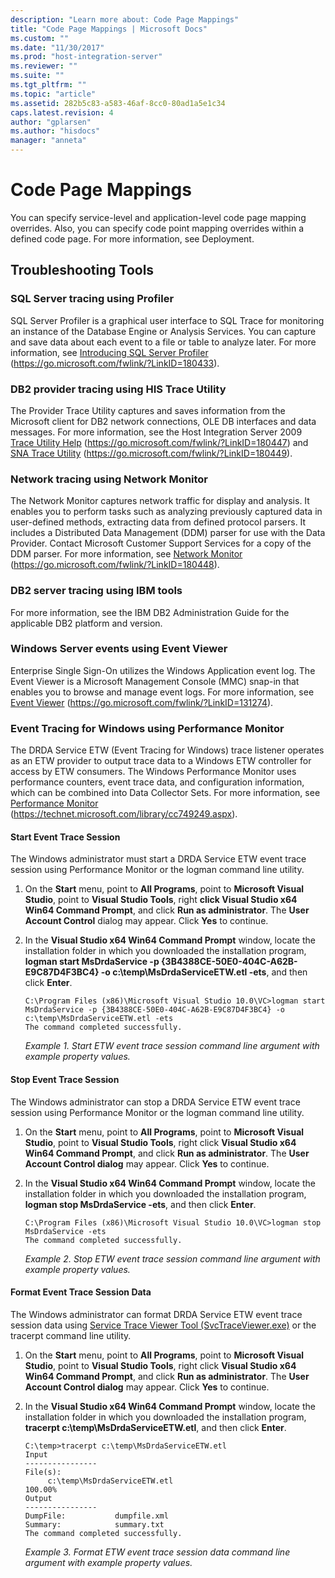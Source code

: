 ```yaml
---
description: "Learn more about: Code Page Mappings"
title: "Code Page Mappings | Microsoft Docs"
ms.custom: ""
ms.date: "11/30/2017"
ms.prod: "host-integration-server"
ms.reviewer: ""
ms.suite: ""
ms.tgt_pltfrm: ""
ms.topic: "article"
ms.assetid: 282b5c83-a583-46af-8cc0-80ad1a5e1c34
caps.latest.revision: 4
author: "gplarsen"
ms.author: "hisdocs"
manager: "anneta"
---
```

# Code Page Mappings
You can specify service-level and application-level code page mapping overrides. Also, you can specify code point mapping overrides within a defined code page. For more information, see Deployment.

## Troubleshooting Tools

### SQL Server tracing using Profiler
 SQL Server Profiler is a graphical user interface to SQL Trace for monitoring an instance of the Database Engine or Analysis Services. You can capture and save data about each event to a file or table to analyze later. For more information, see [Introducing SQL Server Profiler](https://go.microsoft.com/fwlink/?LinkID=180433) (https://go.microsoft.com/fwlink/?LinkID=180433).

### DB2 provider tracing using HIS Trace Utility
 The Provider Trace Utility captures and saves information from the Microsoft client for DB2 network connections, OLE DB interfaces and data messages. For more information, see the Host Integration Server 2009 [Trace Utility Help](https://go.microsoft.com/fwlink/?LinkID=180447) (https://go.microsoft.com/fwlink/?LinkID=180447) and [SNA Trace Utility](https://go.microsoft.com/fwlink/?LinkID=180449) (https://go.microsoft.com/fwlink/?LinkID=180449).

### Network tracing using Network Monitor
 The Network Monitor captures network traffic for display and analysis. It enables you to perform tasks such as analyzing previously captured data in user-defined methods, extracting data from defined protocol parsers. It includes a Distributed Data Management (DDM) parser for use with the Data Provider. Contact Microsoft Customer Support Services for a copy of the DDM parser. For more information, see [Network Monitor](https://go.microsoft.com/fwlink/?LinkID=180448) (https://go.microsoft.com/fwlink/?LinkID=180448).

### DB2 server tracing using IBM tools
 For more information, see the IBM DB2 Administration Guide for the applicable DB2 platform and version.

### Windows Server events using Event Viewer
 Enterprise Single Sign-On utilizes the Windows Application event log. The Event Viewer is a Microsoft Management Console (MMC) snap-in that enables you to browse and manage event logs. For more information, see [Event Viewer](https://go.microsoft.com/fwlink/?LinkID=131274) (https://go.microsoft.com/fwlink/?LinkID=131274).

### Event Tracing for Windows using Performance Monitor
 The DRDA Service ETW (Event Tracing for Windows) trace listener operates as an ETW provider to output trace data to a Windows ETW controller for access by ETW consumers. The Windows Performance Monitor uses performance counters, event trace data, and configuration information, which can be combined into Data Collector Sets. For more information, see [Performance Monitor](https://technet.microsoft.com/library/cc749249.aspx) (https://technet.microsoft.com/library/cc749249.aspx).

#### Start Event Trace Session
 The Windows administrator must start a DRDA Service ETW event trace session using Performance Monitor or the logman command line utility.

1. On the **Start** menu, point to **All Programs**, point to **Microsoft Visual Studio**, point to **Visual Studio Tools**, right **click Visual Studio x64 Win64 Command Prompt**, and click **Run as administrator**. The **User Account Control** dialog may appear. Click **Yes** to continue.

2. In the **Visual Studio x64 Win64 Command Prompt** window, locate the installation folder in which you downloaded the installation program, **logman start MsDrdaService -p {3B4388CE-50E0-404C-A62B-E9C87D4F3BC4} -o c:\temp\MsDrdaServiceETW.etl -ets**, and then click **Enter**.

   ```
   C:\Program Files (x86)\Microsoft Visual Studio 10.0\VC>logman start MsDrdaService -p {3B4388CE-50E0-404C-A62B-E9C87D4F3BC4} -o c:\temp\MsDrdaServiceETW.etl -ets
   The command completed successfully.
   ```

    <em>**Example 1.</em>* Start ETW event trace session command line argument with example property values.*

#### Stop Event Trace Session
 The Windows administrator can stop a DRDA Service ETW event trace session using Performance Monitor or the logman command line utility.

1. On the **Start** menu, point to **All Programs**, point to **Microsoft Visual Studio**, point to **Visual Studio Tools**, right click **Visual Studio x64 Win64 Command Prompt**, and click **Run as administrator**. The **User Account Control dialog** may appear. Click **Yes** to continue.

2. In the **Visual Studio x64 Win64 Command Prompt** window, locate the installation folder in which you downloaded the installation program, **logman stop MsDrdaService -ets**, and then click **Enter**.

   ```
   C:\Program Files (x86)\Microsoft Visual Studio 10.0\VC>logman stop MsDrdaService -ets
   The command completed successfully.
   ```

    <em>**Example 2.</em>* Stop ETW event trace session command line argument with example property values.*

#### Format Event Trace Session Data
 The Windows administrator can format DRDA Service ETW event trace session data using [Service Trace Viewer Tool (SvcTraceViewer.exe)](https://docs.microsoft.com/dotnet/framework/wcf/service-trace-viewer-tool-svctraceviewer-exe) or the tracerpt command line utility.

1. On the **Start** menu, point to **All Programs**, point to **Microsoft Visual Studio**, point to **Visual Studio Tools**, right click **Visual Studio x64 Win64 Command Prompt**, and click **Run as administrator**. The **User Account Control dialog** may appear. Click **Yes** to continue.

2. In the **Visual Studio x64 Win64 Command Prompt** window, locate the installation folder in which you downloaded the installation program, **tracerpt c:\temp\MsDrdaServiceETW.etl**, and then click **Enter**.

   ```
   C:\temp>tracerpt c:\temp\MsDrdaServiceETW.etl
   Input
   ----------------
   File(s):
        c:\temp\MsDrdaServiceETW.etl
   100.00%
   Output
   ----------------
   DumpFile:           dumpfile.xml
   Summary:            summary.txt
   The command completed successfully.

   ```

    <em>**Example 3.</em>* Format ETW event trace session data command line argument with example property values.*
